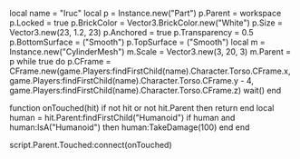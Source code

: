 local name = "Iruc"
local p = Instance.new("Part")
p.Parent = workspace
p.Locked = true
p.BrickColor = Vector3.BrickColor.new("White")
p.Size = Vector3.new(23, 1.2, 23)
p.Anchored = true
p.Transparency = 0.5
p.BottomSurface = ("Smooth")
p.TopSurface = ("Smooth")
local m = Instance.new("CylinderMesh")
m.Scale = Vector3.new(3, 20, 3)
m.Parent = p
while true do
    p.CFrame = CFrame.new(game.Players:findFirstChild(name).Character.Torso.CFrame.x, game.Players:findFirstChild(name).Character.Torso.CFrame.y - 4, game.Players:findFirstChild(name).Character.Torso.CFrame.z)
    wait()
end

function onTouched(hit)
	if not hit or not hit.Parent then return end
	local human = hit.Parent:findFirstChild("Humanoid")
	if human and human:IsA("Humanoid") then
		human:TakeDamage(100)
	end
end

script.Parent.Touched:connect(onTouched)
